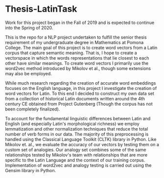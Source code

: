 # Thesis-LatinTask

Work for this project began in the Fall of 2019 and is expected to continue into the Spring of 2020.

This is the repo for a NLP project undertaken to fulfill the senior thesis requirement of my undergraduate degree in Mathematics at Pomona College. The main goal of this project is to create word vectors from a Latin corpus that capture semantic meaning. That is, I hope to create a vectorspace in which the words representations that lie closest to each other have similar meanings. To create word vectors I primarily use the word2vec method introduced by Mikolov et al., though some extensions may also be employed. 

While much research regarding the creation of accurate word embeddings focuses on the English language, in this project I investigate the creation of word vectors for Latin. To this end I decided to construct my own data set from a collection of historical Latin documents written around the 4th century CE obtained from Project Gutenberg (Though the corpus has not been completely finalized). 

To account for the fundamental linguistic differences between Latin and English (and especially Latin's morphological richness) we employ lemmatization and other normalization techniques that reduce the total number of verb forms in our data. The majority of this preprocessing is handled using the Classical Language Toolkit (CLTK) library in Python. Like Mikolov et. al., we evaluate the accuracy of our vectors by testing them on a custom set of analogies. Our analogy set combines some of the same relationships tested by Mikolov's team with relationships that are more specific to the Latin Language and the context of our training corpus. Implementation of word2vec and analogy testing is carried out using the Gensim library in Python.

